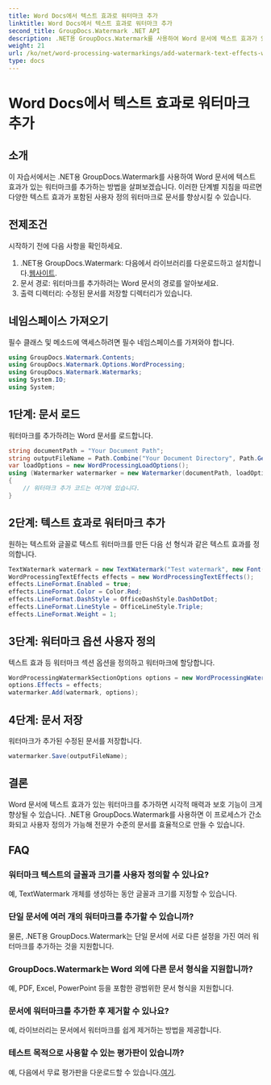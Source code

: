 ```yaml
---
title: Word Docs에서 텍스트 효과로 워터마크 추가
linktitle: Word Docs에서 텍스트 효과로 워터마크 추가
second_title: GroupDocs.Watermark .NET API
description: .NET용 GroupDocs.Watermark를 사용하여 Word 문서에 텍스트 효과가 있는 사용자 정의 워터마크를 추가하는 방법을 알아보세요. 문서 보안과 시각적 매력을 쉽게 확보할 수 있습니다.
weight: 21
url: /ko/net/word-processing-watermarkings/add-watermark-text-effects-word-docs/
type: docs
---
```

# Word Docs에서 텍스트 효과로 워터마크 추가

## 소개
이 자습서에서는 .NET용 GroupDocs.Watermark를 사용하여 Word 문서에 텍스트 효과가 있는 워터마크를 추가하는 방법을 살펴보겠습니다. 이러한 단계별 지침을 따르면 다양한 텍스트 효과가 포함된 사용자 정의 워터마크로 문서를 향상시킬 수 있습니다.
## 전제조건
시작하기 전에 다음 사항을 확인하세요.
1.  .NET용 GroupDocs.Watermark: 다음에서 라이브러리를 다운로드하고 설치합니다.[웹사이트](https://releases.groupdocs.com/Watermark/net/).
2. 문서 경로: 워터마크를 추가하려는 Word 문서의 경로를 알아보세요.
3. 출력 디렉터리: 수정된 문서를 저장할 디렉터리가 있습니다.

## 네임스페이스 가져오기
필수 클래스 및 메소드에 액세스하려면 필수 네임스페이스를 가져와야 합니다.
```csharp
using GroupDocs.Watermark.Contents;
using GroupDocs.Watermark.Options.WordProcessing;
using GroupDocs.Watermark.Watermarks;
using System.IO;
using System;
```
## 1단계: 문서 로드
워터마크를 추가하려는 Word 문서를 로드합니다.
```csharp
string documentPath = "Your Document Path";
string outputFileName = Path.Combine("Your Document Directory", Path.GetFileName(documentPath));
var loadOptions = new WordProcessingLoadOptions();
using (Watermarker watermarker = new Watermarker(documentPath, loadOptions))
{
    // 워터마크 추가 코드는 여기에 있습니다.
}
```
## 2단계: 텍스트 효과로 워터마크 추가
원하는 텍스트와 글꼴로 텍스트 워터마크를 만든 다음 선 형식과 같은 텍스트 효과를 정의합니다.
```csharp
TextWatermark watermark = new TextWatermark("Test watermark", new Font("Arial", 19));
WordProcessingTextEffects effects = new WordProcessingTextEffects();
effects.LineFormat.Enabled = true;
effects.LineFormat.Color = Color.Red;
effects.LineFormat.DashStyle = OfficeDashStyle.DashDotDot;
effects.LineFormat.LineStyle = OfficeLineStyle.Triple;
effects.LineFormat.Weight = 1;
```
## 3단계: 워터마크 옵션 사용자 정의
텍스트 효과 등 워터마크 섹션 옵션을 정의하고 워터마크에 할당합니다.
```csharp
WordProcessingWatermarkSectionOptions options = new WordProcessingWatermarkSectionOptions();
options.Effects = effects;
watermarker.Add(watermark, options);
```
## 4단계: 문서 저장
워터마크가 추가된 수정된 문서를 저장합니다.
```csharp
watermarker.Save(outputFileName);
```

## 결론
Word 문서에 텍스트 효과가 있는 워터마크를 추가하면 시각적 매력과 보호 기능이 크게 향상될 수 있습니다. .NET용 GroupDocs.Watermark를 사용하면 이 프로세스가 간소화되고 사용자 정의가 가능해 전문가 수준의 문서를 효율적으로 만들 수 있습니다.
## FAQ
### 워터마크 텍스트의 글꼴과 크기를 사용자 정의할 수 있나요?
예, TextWatermark 개체를 생성하는 동안 글꼴과 크기를 지정할 수 있습니다.
### 단일 문서에 여러 개의 워터마크를 추가할 수 있습니까?
물론, .NET용 GroupDocs.Watermark는 단일 문서에 서로 다른 설정을 가진 여러 워터마크를 추가하는 것을 지원합니다.
### GroupDocs.Watermark는 Word 외에 다른 문서 형식을 지원합니까?
예, PDF, Excel, PowerPoint 등을 포함한 광범위한 문서 형식을 지원합니다.
### 문서에 워터마크를 추가한 후 제거할 수 있나요?
예, 라이브러리는 문서에서 워터마크를 쉽게 제거하는 방법을 제공합니다.
### 테스트 목적으로 사용할 수 있는 평가판이 있습니까?
 예, 다음에서 무료 평가판을 다운로드할 수 있습니다.[여기](https://releases.groupdocs.com/).